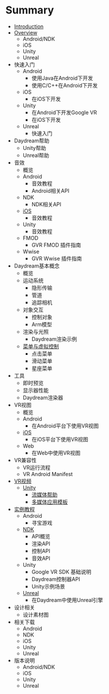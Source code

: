 # Summary

* [Introduction](README.md)
* [Overview](chapter1.md)
  * Android/NDK
  * iOS
  * Unity
  * Unreal
* 快速入门
  * Android
    * 使用Java在Android下开发
    * 使用C/C++在Android下开发
  * iOS
    * 在iOS下开发
  * Unity
    * 在Android下开发Google VR
    * 在iOS下开发
  * Unreal
    * 快速入门
* Daydream帮助
  * Unity帮助
  * Unreal帮助
* 音效
  * 概览
  * Android
    * 音效教程
    * Android相关API
  * NDK
    * NDK相关API
  * [iOS](ios.md)
    * 音效教程
  * Unity
    * 音效教程
  * FMOD
    * GVR FMOD 插件指南
  * Wwise
    * GVR Wwise 插件指南
* Daydream基本概念
  * 概览
  * 运动系统
    * 隐形传输
    * 管道
    * 追踪相机
  * 对象交互
    * 控制对象
    * Arm模型
  * 渲染与光照
    * Daydream渲染示例
  * [菜单与虚拟控制](cai-dan-yu-xu-ni-kong-zhi.md)
    * 点击菜单
    * 滑动菜单
    * 星座菜单
* 工具
  * 即时预览
  * 显示器性能
  * Daydream渲染器
* VR视图
  * 概览
  * Android
    * 在Android平台下使用VR视图
  * [iOS](ios.md)
    * 在iOS平台下使用VR视图
  * Web
    * 在Web中使用VR视图
* VR兼容性
  * VR运行流程
  * VR Android Manifest
* [VR视频](vrshi-pin.md)
  * [Unity](vrshi-pin/unity.md)
    * [流媒体帮助](vrshi-pin/unity/liu-mei-ti-bang-zhu.md)
    * [多媒体应用模板](vrshi-pin/unity/duo-mei-ti-ying-yong-mo-ban.md)
* [实例教程](shi-li-jiao-cheng.md)
  * Android
    * 寻宝游戏
  * [NDK](shi-li-jiao-cheng/ndk.md)
    * API概览
    * 渲染API
    * 控制API
    * 音效API
  * Unity
    * Google VR SDK 基础说明
    * Daydream控制器API
    * Unity示例场景
  * [Unreal](shi-li-jiao-cheng/unreal.md)
    * 在Daydream中使用Unreal引擎
* 设计相关
  * 设计素材图
* 相关下载
  * Android
  * NDK
  * iOS
  * Unity
  * Unreal
* 版本说明 
  * Android/NDK
  * iOS
  * Unity
  * Unreal

